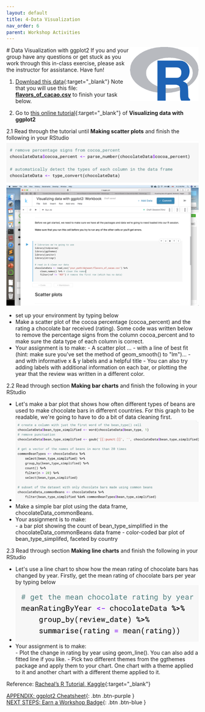 ```yaml
---
layout: default
title: 4-Data Visualization
nav_order: 6
parent: Workshop Activities
---
```

<img src="images/ggplot-01.png" style="float:right;width:180px;" alt="rstudio logo"> 
# Data Visualization with ggplot2
If you and your group have any questions or get stuck as you work through this in-class exercise, please ask the instructor for assistance.  Have fun!

1. [Download this data](http://bit.ly/2wfjTx3){:target="_blank"} Note that you will use this file: [**flavors_of_cacao.csv**](flavors_of_cacao.csv) to finish your task below.

2. Go to [this online tutorial](http://bit.ly/2wjPo95){:target="_blank"} of **Visualizing data with ggplot2**

2.1 Read through the tutorial until **Making scatter plots** and finish the following in your RStudio
![data](images/ggplot-02.png)
![data](images/ggplot-03.png)
- set up your environment by typing below
- Make a scatter plot of the cocoa percentage (cocoa_percent) and the rating a chocolate bar received (rating).  Some code was written below to remove the percentage signs from the column cocoa_percent and to make sure the data type of each column is correct. 
- Your assignment is to make: 
      - A scatter plot …
      - with a line of best fit (hint: make sure you've set the method of geom_smooth() to "lm")...
      - and with informative x & y labels and a helpful title
      - You can also try adding labels with additional information on each bar, or plotting the year that the review was written in a different color.

2.2 Read through section **Making bar charts** and finish the following in your RStudio
- Let's make a bar plot that shows how often different types of beans are used to make chocolate bars in different countries. For this graph to be readable, we're going to have to do a bit of data cleaning first. 
- ![data](images/ggplot-04.png)
- Make a simple bar plot using the data frame, chocolateData_commonBeans.
- Your assignment is to make:  
      - a bar plot showing the count of bean_type_simplified in  the chocolateData_commonBeans data frame
      - color-coded bar plot of bean_type_simplifed, faceted by country

2.3 Read through section **Making line charts** and finish the following in your RStudio
- Let's use a line chart to show how the mean rating of chocolate bars has changed by year. Firstly, get the mean rating of chocolate bars per year by typing below
- ![data](images/ggplot-05.png)
- Your assignment is to make:  
       - Plot the change in rating by year using geom_line(). You can also add a fitted line if you like. 
       - Pick two different themes from the ggthemes package and apply them to your chart. One chart with a theme applied to it and another chart with a different theme applied to it.

Reference: [Racheal’s R Tutorial, Kaggle](https://www.kaggle.com/rtatman/rachael-s-r-tutorials){:target="_blank"}

[APPENDIX: ggplot2 Cheatsheet](https://drive.google.com/file/d/1PuMBZwAutnBjJ8xVCeLgElZwcC1UIhrz/view){: .btn .btn-purple }<br>
[NEXT STEPS: Earn a Workshop Badge](informal-credentials.html){: .btn .btn-blue }
